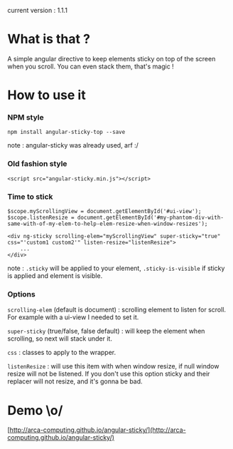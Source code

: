 current version : 1.1.1

# What is that ?
A simple angular directive to keep elements sticky on top of the screen when you scroll. You can even stack them, that's magic !

# How to use it
### NPM style
    npm install angular-sticky-top --save
note : angular-sticky was already used, arf :/

### Old fashion style
    <script src="angular-sticky.min.js"></script>
    
### Time to stick

    $scope.myScrollingView = document.getElementById('#ui-view');
    $scope.listenResize = document.getElementById('#my-phantom-div-with-same-with-of-my-elem-to-help-elem-resize-when-window-resizes');

    <div ng-sticky scrolling-elem="myScrollingView" super-sticky="true" css="'custom1 custom2'" listen-resize="listenResize">
        ...
    </div>

note : `.sticky` will be applied to your element, `.sticky-is-visible` if sticky is applied and element is visible.
    
### Options
`scrolling-elem` (default is document) : scrolling element to listen for scroll. For example with a ui-view I needed to set it.

`super-sticky` (true/false, false default) : will keep the element when scrolling, so next will stack under it.

`css` : classes to apply to the wrapper.

`listenResize` : will use this item with when window resize, if null window resize will not be listened. If you don't use this option sticky and their replacer will not resize, and it's gonna be bad.

# Demo \o/
[http://arca-computing.github.io/angular-sticky/](http://arca-computing.github.io/angular-sticky/)